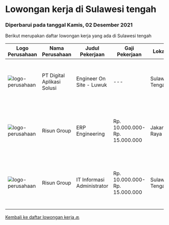 
  # Lowongan kerja di Sulawesi tengah

  ### Diperbarui pada tanggal Kamis, 02 Desember 2021

  Berikut merupakan daftar lowongan kerja yang ada di Sulawesi tengah

  |Logo Perusahaan | Nama Perusahaan | Judul Pekerjaan | Gaji Pekerjaan | Lokasi | Deskripsi | Tanggal diunggah | Pranala |
  | -------------- | --------------- | --------------- | --------- | --------- | -------------- | ------- | ----------- |
  |![logo-perusahaan](https://image-service-cdn.seek.com.au/803ca9e304087209684240b35ebd588ba2398a65/ee4dce1061f3f616224767ad58cb2fc751b8d2dc)|PT Digital Aplikasi Solusi|Engineer On Site - Luwuk|---|Sulawesi Tengah|Job Description: Performing operation and maintenance activities Communicating with manufacturer’s TAC (Technical Assistance Center) and/or utilizing...|Rabu, 01 Desember 2021|https://www.jobstreet.co.id/id/job/engineer-on-site-luwuk-3697594?token=0~271f13d0-4f9b-46fb-8374-c10c4df90e2e&sectionRank=1&jobId=jobstreet-id-job-3697594|
|![logo-perusahaan](https://image-service-cdn.seek.com.au/b33042224b3d7fdb5303ecc38cfe1c8c025ee91a/ee4dce1061f3f616224767ad58cb2fc751b8d2dc)|Risun Group|ERP Engineering|Rp. 10.000.000-Rp. 15.000.000|Jakarta Raya|Job DescriptionKualifikasi      : Usia minimal 25-30 tahun. Pendidikan minimal S1. Memiliki pengalaman minimal 2 tahun di bidang yang sama. Bisa...|Jumat, 26 November 2021|https://www.jobstreet.co.id/id/job/erp-engineering-3702214?token=0~271f13d0-4f9b-46fb-8374-c10c4df90e2e&sectionRank=2&jobId=jobstreet-id-job-3702214|
|![logo-perusahaan](https://image-service-cdn.seek.com.au/b33042224b3d7fdb5303ecc38cfe1c8c025ee91a/ee4dce1061f3f616224767ad58cb2fc751b8d2dc)|Risun Group|IT Informasi Administrator|Rp. 10.000.000-Rp. 15.000.000|Sulawesi Tengah|Job DescriptionKualifikasi      : Usia minimal 25-30 tahun. Pendidikan minimal S1. Memiliki pengalaman minimal 2 tahun di bidang yang sama. Bisa...|Selasa, 23 November 2021|https://www.jobstreet.co.id/id/job/it-informasi-administrator-3698107?token=0~271f13d0-4f9b-46fb-8374-c10c4df90e2e&sectionRank=3&jobId=jobstreet-id-job-3698107|


  [Kembali ke daftar lowongan kerja 🔙](../README.md#daftar-lowongan-kerja)
  